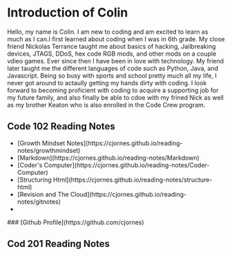 # <strong>Introduction of Colin</strong>

<p>Hello, my name is Colin. I am new to coding and am excited to learn as much as I can.I first learned about coding when I was in 6th grade. My close friend Nickolas Terrance taught me about basics of hacking, Jailbreaking devices, JTAGS, DDoS, hex code RGB mods, and other mods on a couple vdieo games. Ever since then I have been in love with technology. My friend later taught me the different languages of code such as Python, Java, and Javascript. Being so busy with sports and school pretty much all my life, I never got around to actaully getting my hands dirty with coding. I look forward to becoming proficient with coding to acquire a supporting job for my future family, and also finally be able to cdoe with my frined Nick as well as my brother Keaton who is also enrolled in the Code Crew program.</p>

## Code 102 Reading Notes
<ul> <li> [Growth Mindset Notes](https://cjornes.github.io/reading-notes/growthmindset) <br> <li>
[Markdown](https://cjornes.github.io/reading-notes/Markdown) <br> <li>
[Coder's Computer](https://cjornes.github.io/reading-notes/Coder-Computer) <br> <li>
[Structuring Html](https://cjornes.github.io/reading-notes/structure-html) <br> <li>
[Revision and The Cloud](https://cjornes.github.io/reading-notes/gitnotes) <br> <li> </ul>
### [Github Profile](https://github.com/cjornes)

## Cod 201 Reading Notes
